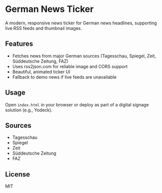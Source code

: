 # German News Ticker

A modern, responsive news ticker for German news headlines, supporting live RSS feeds and thumbnail images.

## Features
- Fetches news from major German sources (Tagesschau, Spiegel, Zeit, Süddeutsche Zeitung, FAZ)
- Uses rss2json.com for reliable image and CORS support
- Beautiful, animated ticker UI
- Fallback to demo news if live feeds are unavailable

## Usage
Open `index.html` in your browser or deploy as part of a digital signage solution (e.g., Yodeck).

## Sources
- Tagesschau
- Spiegel
- Zeit
- Süddeutsche Zeitung
- FAZ

## License
MIT
